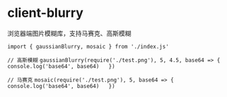 # client-blurry
浏览器端图片模糊库，支持马赛克、高斯模糊

`import { gaussianBlurry, mosaic } from './index.js'`

`// 高斯模糊`
`gaussianBlurry(require('./test.png'), 5, 4.5, base64 => {  
    console.log('base64', base64)  
})`  


`// 马赛克`
`mosaic(require('./test.png'), 5, base64 => {  
    console.log('base64', base64)  
})`
